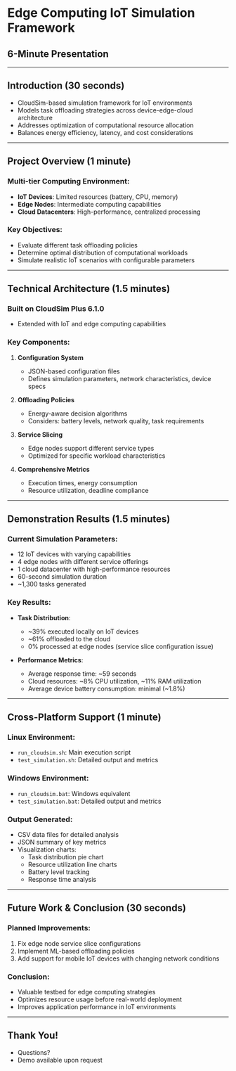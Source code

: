 # Edge Computing IoT Simulation Framework
## 6-Minute Presentation

---

## Introduction (30 seconds)

- CloudSim-based simulation framework for IoT environments
- Models task offloading strategies across device-edge-cloud architecture
- Addresses optimization of computational resource allocation
- Balances energy efficiency, latency, and cost considerations

---

## Project Overview (1 minute)

### Multi-tier Computing Environment:
- **IoT Devices**: Limited resources (battery, CPU, memory)
- **Edge Nodes**: Intermediate computing capabilities
- **Cloud Datacenters**: High-performance, centralized processing

### Key Objectives:
- Evaluate different task offloading policies
- Determine optimal distribution of computational workloads
- Simulate realistic IoT scenarios with configurable parameters

---

## Technical Architecture (1.5 minutes)

### Built on CloudSim Plus 6.1.0
- Extended with IoT and edge computing capabilities

### Key Components:
1. **Configuration System**
   - JSON-based configuration files
   - Defines simulation parameters, network characteristics, device specs

2. **Offloading Policies**
   - Energy-aware decision algorithms
   - Considers: battery levels, network quality, task requirements

3. **Service Slicing**
   - Edge nodes support different service types
   - Optimized for specific workload characteristics

4. **Comprehensive Metrics**
   - Execution times, energy consumption
   - Resource utilization, deadline compliance

---

## Demonstration Results (1.5 minutes)

### Current Simulation Parameters:
- 12 IoT devices with varying capabilities
- 4 edge nodes with different service offerings
- 1 cloud datacenter with high-performance resources
- 60-second simulation duration
- ~1,300 tasks generated

### Key Results:
- **Task Distribution**:
  - ~39% executed locally on IoT devices
  - ~61% offloaded to the cloud
  - 0% processed at edge nodes (service slice configuration issue)

- **Performance Metrics**:
  - Average response time: ~59 seconds
  - Cloud resources: ~8% CPU utilization, ~11% RAM utilization
  - Average device battery consumption: minimal (~1.8%)

---

## Cross-Platform Support (1 minute)

### Linux Environment:
- `run_cloudsim.sh`: Main execution script
- `test_simulation.sh`: Detailed output and metrics

### Windows Environment:
- `run_cloudsim.bat`: Windows equivalent
- `test_simulation.bat`: Detailed output and metrics

### Output Generated:
- CSV data files for detailed analysis
- JSON summary of key metrics
- Visualization charts:
  - Task distribution pie chart
  - Resource utilization line charts
  - Battery level tracking
  - Response time analysis

---

## Future Work & Conclusion (30 seconds)

### Planned Improvements:
1. Fix edge node service slice configurations
2. Implement ML-based offloading policies
3. Add support for mobile IoT devices with changing network conditions

### Conclusion:
- Valuable testbed for edge computing strategies
- Optimizes resource usage before real-world deployment
- Improves application performance in IoT environments

---

## Thank You!

- Questions?
- Demo available upon request
